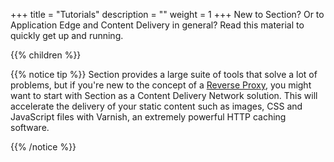 +++
title = "Tutorials"
description = ""
weight = 1
+++
New to Section? Or to Application Edge and Content Delivery in general? Read this material to quickly get up and running.

{{% children %}}

{{% notice tip %}}
Section provides a large suite of tools that solve a lot of problems, but if you're new to the concept of a <a href="https://en.wikipedia.org/wiki/Reverse_proxy" title="Reverse Proxy" target="_blank">Reverse Proxy</a>, you might want to start with Section as a Content Delivery Network solution. This will accelerate the delivery of your static content such as images, CSS and JavaScript files with Varnish, an extremely powerful HTTP caching software. 

{{% /notice %}}